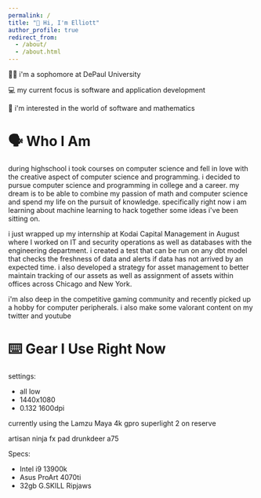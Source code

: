 ```yaml
---
permalink: /
title: "🙌 Hi, I'm Elliott"
author_profile: true
redirect_from: 
  - /about/
  - /about.html
---
```


🧑‍💻 i'm a sophomore at DePaul University

💻 my current focus is software and application development

🧮 i'm interested in the world of software and mathematics

# 🗣️ Who I Am

during highschool i took courses on computer science and fell in love with the creative aspect of computer science and programming. i decided to pursue computer science and programming in college and a career. my dream is to be able to combine my passion of math and computer science and spend my life on the pursuit of knowledge. specifically right now i am learning about machine learning to hack together some ideas i've been sitting on. 

i just wrapped up my internship at Kodai Capital Management in August where I worked on IT and security operations as well as databases with the engineering department. i created a test that can be run on any dbt model that checks the freshness of data and alerts if data has not arrived by an expected time. i also developed a strategy for asset management to better maintain tracking of our assets as well as assignment of assets within offices across Chicago and New York.

i'm also deep in the competitive gaming community and recently picked up a hobby for computer peripherals. i also make some valorant content on my twitter and youtube

# ⌨️ Gear I Use Right Now

settings:
- all low
- 1440x1080
- 0.132 1600dpi

currently using the Lamzu Maya 4k
gpro superlight 2 on reserve

artisan ninja fx pad
drunkdeer a75

Specs:
- Intel i9 13900k
- Asus ProArt 4070ti
- 32gb G.SKILL Ripjaws







